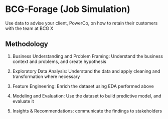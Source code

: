 # BCG-Forage (Job Simulation)

Use data to advise your client, PowerCo, on how to retain their customers with the team at BCG X

## Methodology

1. Business Understanding and Problem Framing: Understand the business context and problems, and create hypothesis

2. Exploratory Data Analysis: Understand the data and apply cleaning and transformation where necessary

3. Feature Engineering: Enrich the dataset using EDA performed above

4. Modeling and Evaluation: Use the dataset to build predictive model, and evaluate it

5. Insights & Recommendations: communicate the findings to stakeholders